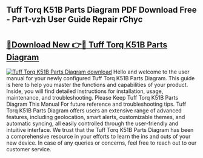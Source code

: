 ## Tuff Torq K51B Parts Diagram PDF Download Free - Part-vzh User Guide Repair rChyc

# <h2><a href="http://dfskrad.blite.top/?on=Tuff+Torq+K51B+Parts+Diagram">🔗Download New 👉🔴 Tuff Torq K51B Parts Diagram</a></h2>

[![Tuff Torq K51B Parts Diagram download](https://i.imgur.com/lujVjoI.png)](http://dfskrad.blite.top/?on=Tuff+Torq+K51B+Parts+Diagram)
Hello and welcome to the user manual for your newly configured Tuff Torq K51B Parts Diagram. This guide is here to help you master the functions and capabilities of your product. Inside, you will find detailed instructions for installation, usage, maintenance, and troubleshooting. Please Keep Tuff Torq K51B Parts Diagram This Manual For future reference and troubleshooting tips. Tuff Torq K51B Parts Diagram offers users an extensive range of advanced features, including geolocation, smart alerts, customizable themes, and automatic syncing, all easily controlled through the user-friendly and intuitive interface. We trust that the Tuff Torq K51B Parts Diagram has been a comprehensive resource in your efforts to learn the ins and outs of your new device. In case of any queries or concerns, feel free to reach out to our customer service.
